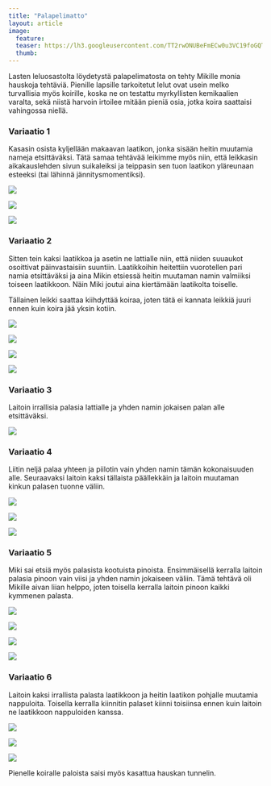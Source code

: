 ```yaml
---
title: "Palapelimatto"
layout: article
image:
  feature:
  teaser: https://lh3.googleusercontent.com/TT2rwONUBeFmECw0u3VC19foGQTf1YzF1amfGhl7pb9btmh7MFkc-lBzL9bID4Ngue6PAsx9YwpQXL5WAStjtJeTmnvxn-c92EGRBDXsq-_xPKFzkxwLmDfWhZ3J-KPIdvXQkOIE9uICiBcdU2wnGFRJ7zf6T58Na9TLz3eqpo_IClPgHKyc-yZLp8etgxosc4M9K-vVLXD0imIKG-Qv5y4A4AQeGrFPPe6vthe9hIcvKZUlIrRYY58e4HYvMJa_DqzSJh98LHAJTMtaomhyZhjlaWEsynI51U2GY4tdcamsgaiGU11LtHPIEh5FiNDkTLd9ZUXLOrl5PFxVlLJvDVHFYpMk0k16QzTXxIfgxPT4SxzZ0tC2AwVuczWYURDtaup2aTaT2JECcP5ndQz55q63433TjNay-bM25hsC3hORYRph4hxRjOtIq2LepDq1NvxkD6kX8wetDL73QTxFukw7mybS_zCf0o9wKzg1XSRbnnZklYPc_VHIavW2tenDVL_cAQHTywxQ5jNDp9IYJpRvXD2IPo1ZpweXoJTInx8=w245
  thumb:
---
```


Lasten leluosastolta löydetystä palapelimatosta on tehty Mikille monia hauskoja tehtäviä. Pienille lapsille tarkoitetut lelut ovat usein melko turvallisia myös koirille, koska ne on testattu myrkyllisten kemikaalien varalta, sekä niistä harvoin irtoilee mitään pieniä osia, jotka koira saattaisi vahingossa niellä.

### Variaatio 1

Kasasin osista kyljellään makaavan laatikon, jonka sisään heitin muutamia nameja etsittäväksi. Tätä samaa tehtävää leikimme myös niin, että leikkasin aikakauslehden sivun suikaleiksi ja teippasin sen tuon laatikon yläreunaan esteeksi (tai lähinnä jännitysmomentiksi).

[![](https://lh3.googleusercontent.com/IcyLMgyEHJo5rhio61Sceh9QYSJneHWvgtmcOhZfLa4ozZHNtQskjqafKHeiItx0rnI-b9DQcH2NJCNSIDjvLmLKKpvY7ljJbwanm_euDkaVHGPpAbF4WEEO8TZeTxKF3OEGupCVcurf63kUnDKSkSIGHupcJjEqW3agjG_Q_df4ZOEM93oj55nZAq2Q91as1VIuh2m-isjnxwfzoSPvWDxoOcxfh1xUgVaw48VPC1uHTbY3qixJBtclzzzEDvpssHTil5pH4j6puohYd0rv3btuXyw_n2jMwAXr2P4SPOAUQRgq36Xx4tr5DHaBtGR4uPLWivPErOGq0HIGHZ8Vm0VmS08j9tdS4g2FuWtiSXomFJdku5Gy-YRLE6-R3Gxmw46JmEewT8cayxGl60uO5qCgNwRw29UzsEVhvR6RI-cyQbna-yPPvki-OO05zlO9QZ5TnygKdqj6XBHPfXI5DDx8zvZERUG_zYZW-u6oOX5U4uFcKT-ATF65mV1Y_F58SbNPbq8lHvgEv_X7ELDPDNJ4sgqae52J3bsG7RjwhAQ=w800)](https://lh3.googleusercontent.com/IcyLMgyEHJo5rhio61Sceh9QYSJneHWvgtmcOhZfLa4ozZHNtQskjqafKHeiItx0rnI-b9DQcH2NJCNSIDjvLmLKKpvY7ljJbwanm_euDkaVHGPpAbF4WEEO8TZeTxKF3OEGupCVcurf63kUnDKSkSIGHupcJjEqW3agjG_Q_df4ZOEM93oj55nZAq2Q91as1VIuh2m-isjnxwfzoSPvWDxoOcxfh1xUgVaw48VPC1uHTbY3qixJBtclzzzEDvpssHTil5pH4j6puohYd0rv3btuXyw_n2jMwAXr2P4SPOAUQRgq36Xx4tr5DHaBtGR4uPLWivPErOGq0HIGHZ8Vm0VmS08j9tdS4g2FuWtiSXomFJdku5Gy-YRLE6-R3Gxmw46JmEewT8cayxGl60uO5qCgNwRw29UzsEVhvR6RI-cyQbna-yPPvki-OO05zlO9QZ5TnygKdqj6XBHPfXI5DDx8zvZERUG_zYZW-u6oOX5U4uFcKT-ATF65mV1Y_F58SbNPbq8lHvgEv_X7ELDPDNJ4sgqae52J3bsG7RjwhAQ=s0)

[![](https://lh3.googleusercontent.com/SFVGn1c6kszhKbf-K7pWUd3HFA1l3uoVguSFAfvSGN9sIbdgpzQ0qyMLZYRwi8lGH2vAZHYDE439g3v3wT8t7hD2J4UolM7ynsDkfYrbgJcMiVgkydHvWJT6puRCqp_JLBV-HvPPKIo792e6kW1-WvO90D1Bluq_voCtubtrfwlFkDBB1145n--JvMyjFzHCvngcJox87LzJnyKSD7NchEZFoRMYTLZpOcNxb1jwoAtCzp6QslelM7yPdVMvdhjb0HpdO0v_A8Pz797OOxbc9Al47jc_Y2F8Sx1RQ3Zb0lsoErTimWEsHlofsjL7WXZRvfVNJ0b3AyBZlmbEHQJxER0GCMQBbD2K1CyVYI4rET7eKV0t2-hj_jpsNWPs2nxo3QwdkKzn24c-UIbm-xSLAtYCDkFMQfFjZKsoPumI1s-Y6OhmIzzBV4twQ-dwNuy_27r50foNyfQDCzijrE0Vc1b4FR3cak5Xl_utA6WmQuSXmQ9ZKeeho4vJkHKlKjcz4X2F3uwuhbTrQNvV5HCADlqAsbK199MxHYu-xtZ22Io=w800)](https://lh3.googleusercontent.com/SFVGn1c6kszhKbf-K7pWUd3HFA1l3uoVguSFAfvSGN9sIbdgpzQ0qyMLZYRwi8lGH2vAZHYDE439g3v3wT8t7hD2J4UolM7ynsDkfYrbgJcMiVgkydHvWJT6puRCqp_JLBV-HvPPKIo792e6kW1-WvO90D1Bluq_voCtubtrfwlFkDBB1145n--JvMyjFzHCvngcJox87LzJnyKSD7NchEZFoRMYTLZpOcNxb1jwoAtCzp6QslelM7yPdVMvdhjb0HpdO0v_A8Pz797OOxbc9Al47jc_Y2F8Sx1RQ3Zb0lsoErTimWEsHlofsjL7WXZRvfVNJ0b3AyBZlmbEHQJxER0GCMQBbD2K1CyVYI4rET7eKV0t2-hj_jpsNWPs2nxo3QwdkKzn24c-UIbm-xSLAtYCDkFMQfFjZKsoPumI1s-Y6OhmIzzBV4twQ-dwNuy_27r50foNyfQDCzijrE0Vc1b4FR3cak5Xl_utA6WmQuSXmQ9ZKeeho4vJkHKlKjcz4X2F3uwuhbTrQNvV5HCADlqAsbK199MxHYu-xtZ22Io=s0)

[![](https://lh3.googleusercontent.com/YDvrJtroXsAAOiU2tAvkyfaMmgt95evfKHyaexPwFK_NY6EvRyzpEZmb2D5RtW9vsyALrU7r5zjsXNitGsytAFrKtLaB5EF_LN6-gtv3edFvZZuXanPXxrYATLqyi5B9vl7Rrxv0VZSitmoGH05CAi5exnv8b--_ZM7Ykas1zm5y4Ed6Tw3oHpj-QVGqRqfZc5nTEc0CypMEz4-B2WM8-M_mE5cgyx1c8xbrgoVt3cHVDTHW0prv-9E26rjDONkcqsJdLucReC_3LhCQOv5EnQU11sEMQ15xFhlIOSu--Jt1YsURvQI0Ffmvv9WMxS3549EYF8EkyW7jR2kvBio2uUiUgEIv4Bdzk8ShZc3Apce3sZfhdPCl0TpHeIaHStOfP2qCOnqMTXTDKr8Oa0-BRtwVspFtCHfU1BREDqYgkXfAc1BS5QUEKo6zmlUIt1D1ZbIBO3e-9NAVZocUa6kbTyuZfcYqBZFL5v3UuDQsjwyLlg6mXUzr0YZRJPbupKaaZJtPPkI2_281bOXan5BYeEYLCFsKF_yiQqq0VNbE2wI=w800)](https://lh3.googleusercontent.com/YDvrJtroXsAAOiU2tAvkyfaMmgt95evfKHyaexPwFK_NY6EvRyzpEZmb2D5RtW9vsyALrU7r5zjsXNitGsytAFrKtLaB5EF_LN6-gtv3edFvZZuXanPXxrYATLqyi5B9vl7Rrxv0VZSitmoGH05CAi5exnv8b--_ZM7Ykas1zm5y4Ed6Tw3oHpj-QVGqRqfZc5nTEc0CypMEz4-B2WM8-M_mE5cgyx1c8xbrgoVt3cHVDTHW0prv-9E26rjDONkcqsJdLucReC_3LhCQOv5EnQU11sEMQ15xFhlIOSu--Jt1YsURvQI0Ffmvv9WMxS3549EYF8EkyW7jR2kvBio2uUiUgEIv4Bdzk8ShZc3Apce3sZfhdPCl0TpHeIaHStOfP2qCOnqMTXTDKr8Oa0-BRtwVspFtCHfU1BREDqYgkXfAc1BS5QUEKo6zmlUIt1D1ZbIBO3e-9NAVZocUa6kbTyuZfcYqBZFL5v3UuDQsjwyLlg6mXUzr0YZRJPbupKaaZJtPPkI2_281bOXan5BYeEYLCFsKF_yiQqq0VNbE2wI=s0)

### Variaatio 2

Sitten tein kaksi laatikkoa ja asetin ne lattialle niin, että niiden suuaukot osoittivat päinvastaisiin suuntiin. Laatikkoihin heitettiin vuorotellen pari namia etsittäväksi ja aina Mikin etsiessä heitin muutaman namin valmiiksi toiseen laatikkoon. Näin Miki joutui aina kiertämään laatikolta toiselle.

Tällainen leikki saattaa kiihdyttää koiraa, joten tätä ei kannata leikkiä juuri ennen kuin koira jää yksin kotiin.

[![](https://lh3.googleusercontent.com/48O5i6k17kdPtpequ0WzWhOD89YfgtAQx4ezr95GJ01TfdkefRCjfgpwdwygOAiF07heGNqB7h_hbYgeH8Cb3DBCdJsmGxpUZMcpEhY-u1eUKUIHWxpn4u7YcIIuw9zDTq6KMtnza4Zi8k_v645WCDOq0HmLtZBIIf_i_94W9zuZF3pDtl31wugEjp6DyRmLEKUx7QI6ll_0PhUT5qQBI-UEeWnL3XmwRH0UV2BNmSaIhSBqq9S70a25yNTEd6euHpBmi9VrxOW4EJNvONk0jSHLolKv3Rtbt6tCxk72Wx82PEmyCWMMGkz7F44MB2sINjQSRlEVgr4Z0Bln1LZ-YbWSL-L2_cR3Uf5XX-zTvDGPPGtq1gq-Cm0d6sf0dMAbj4fi4SHBRZmU5Y7po5n9EaztCz5XGSVRE0YCduoK7G4IdYX7b9ATsMmIboOU2sAJBdF3fqGMDM0AH3otW_6BB-BnEqJKOSReMRKQRFUz5PVkwEb2Ho7pqmB1a7Z0ljBeqWJD0kY3vtP3sgSV94t_opz972OngPjdxzPrVGA4Gx0=w800)](https://lh3.googleusercontent.com/48O5i6k17kdPtpequ0WzWhOD89YfgtAQx4ezr95GJ01TfdkefRCjfgpwdwygOAiF07heGNqB7h_hbYgeH8Cb3DBCdJsmGxpUZMcpEhY-u1eUKUIHWxpn4u7YcIIuw9zDTq6KMtnza4Zi8k_v645WCDOq0HmLtZBIIf_i_94W9zuZF3pDtl31wugEjp6DyRmLEKUx7QI6ll_0PhUT5qQBI-UEeWnL3XmwRH0UV2BNmSaIhSBqq9S70a25yNTEd6euHpBmi9VrxOW4EJNvONk0jSHLolKv3Rtbt6tCxk72Wx82PEmyCWMMGkz7F44MB2sINjQSRlEVgr4Z0Bln1LZ-YbWSL-L2_cR3Uf5XX-zTvDGPPGtq1gq-Cm0d6sf0dMAbj4fi4SHBRZmU5Y7po5n9EaztCz5XGSVRE0YCduoK7G4IdYX7b9ATsMmIboOU2sAJBdF3fqGMDM0AH3otW_6BB-BnEqJKOSReMRKQRFUz5PVkwEb2Ho7pqmB1a7Z0ljBeqWJD0kY3vtP3sgSV94t_opz972OngPjdxzPrVGA4Gx0=s0)

[![](https://lh3.googleusercontent.com/5TpxxlpRQ8vzXEBDgD6RhpCWzzwucl4_Vg3NHQkec5gJ5jHfI6N2wViouB-8bLi0-gUPlhZ1ARfasNeOeSjHv608_uJlRK73w6gQW3sehDWjdHhycu-McOnXKe167RkR7x5DJQiItfn6TJcETB7cr1y_VlB7f92e4tEDhru-i-VUO_RxkIT8Ywa524r8Wlm9ksmonT1Hnpb6q0aTOhATTJYBABXzSI1BRyA6UtpuOPJYio_ajaDdOkJe-R9hN85sUbClsqGXzSndmuI0SQKiQ_jHejvCfHBpE50qjLHvfWsdm-Z9l4iq_0p1lpouCNkRjwbokcUfgBqHdmCkbQaQvjF-dvCGfnPt55qTVKd_8rHJjOvc0_tbTgbHOXFu_wvyr-HsFm4R7NzfjNLJhTn4Ybza88Rgx0-vRd3HuF0DQgJnz6HlmXKU6hMoOgpfXyTm5TPmgOvSEtXkjhvmw0EjxZaB2EY9uGkmoCWoVzheIi7PRSk27UMuOhIFGPNhrcRZg-d3B6q9Spn1Mcn7-OdPR4O2NyV1m-inK5B3CTc5zgY=w800)](https://lh3.googleusercontent.com/5TpxxlpRQ8vzXEBDgD6RhpCWzzwucl4_Vg3NHQkec5gJ5jHfI6N2wViouB-8bLi0-gUPlhZ1ARfasNeOeSjHv608_uJlRK73w6gQW3sehDWjdHhycu-McOnXKe167RkR7x5DJQiItfn6TJcETB7cr1y_VlB7f92e4tEDhru-i-VUO_RxkIT8Ywa524r8Wlm9ksmonT1Hnpb6q0aTOhATTJYBABXzSI1BRyA6UtpuOPJYio_ajaDdOkJe-R9hN85sUbClsqGXzSndmuI0SQKiQ_jHejvCfHBpE50qjLHvfWsdm-Z9l4iq_0p1lpouCNkRjwbokcUfgBqHdmCkbQaQvjF-dvCGfnPt55qTVKd_8rHJjOvc0_tbTgbHOXFu_wvyr-HsFm4R7NzfjNLJhTn4Ybza88Rgx0-vRd3HuF0DQgJnz6HlmXKU6hMoOgpfXyTm5TPmgOvSEtXkjhvmw0EjxZaB2EY9uGkmoCWoVzheIi7PRSk27UMuOhIFGPNhrcRZg-d3B6q9Spn1Mcn7-OdPR4O2NyV1m-inK5B3CTc5zgY=s0)

[![](https://lh3.googleusercontent.com/YipwHJgRZPdbuYgV7JIyWZzPp821lqtAdXJGlfBy31QRFvB5APFp9d2EP2mdRTG2szZ0afs5pSdfpX38DN0MB5yaOS3PBK63E4zD6gScJzyW7Y7rBIX7PNCmThoaoA_dWO06hNVjy9R9p6W4tVdNdDEr4huVrYYkJcpK_TZ3JwQY6TAXSNSfqB_A5pk6DHcq-c0QcbaYPmuYEYL83mL_Z1Q-RdpBpwDE5ixRUf9FEUU67hI2BaOfqXKq8WkjYG6qm9-nJg0guChMWrJ_0MCCmAE-bZxZa9yXuFVtz03wBLUHf7uKzyjYMOTwPqSWSXsQoZa9n5-NMaHbmnXg_NGc32fgkUVQm9Ev7rX-A4E50ROL0BkLBtZlS6P1wTgtZaIlE2nbcL8m-_IB_qxrcuIyniVb8D6gLrTdrC_N2To9ECPqHU93fadMUZszIALzhN71IjKjng3Qe_unJsV9eFOvxnLiDBruVu3GdqbX75S6FQGuvXT5J_nxeqDugMyIMUVgst2z8WbVOPCB-lbDuZQDY72rGNH5y3LusGTx-0mHzN4=w800)](https://lh3.googleusercontent.com/YipwHJgRZPdbuYgV7JIyWZzPp821lqtAdXJGlfBy31QRFvB5APFp9d2EP2mdRTG2szZ0afs5pSdfpX38DN0MB5yaOS3PBK63E4zD6gScJzyW7Y7rBIX7PNCmThoaoA_dWO06hNVjy9R9p6W4tVdNdDEr4huVrYYkJcpK_TZ3JwQY6TAXSNSfqB_A5pk6DHcq-c0QcbaYPmuYEYL83mL_Z1Q-RdpBpwDE5ixRUf9FEUU67hI2BaOfqXKq8WkjYG6qm9-nJg0guChMWrJ_0MCCmAE-bZxZa9yXuFVtz03wBLUHf7uKzyjYMOTwPqSWSXsQoZa9n5-NMaHbmnXg_NGc32fgkUVQm9Ev7rX-A4E50ROL0BkLBtZlS6P1wTgtZaIlE2nbcL8m-_IB_qxrcuIyniVb8D6gLrTdrC_N2To9ECPqHU93fadMUZszIALzhN71IjKjng3Qe_unJsV9eFOvxnLiDBruVu3GdqbX75S6FQGuvXT5J_nxeqDugMyIMUVgst2z8WbVOPCB-lbDuZQDY72rGNH5y3LusGTx-0mHzN4=s0)

[![](https://lh3.googleusercontent.com/GpBF9Adz5LpNlCR0A5ThEgHhL0ksXoJs4q1R7uZ0LDSiZW8-wlvgkRJYITGJAoQt_5P--REBYbifWXAGRUXN1Cbmk0S0fNG19bt3RFSGxzEkwoJpSlgLv3jkpJcXcA5owL-OtG2mt4pyVYiwMU9qDw3XMJxw5bs52N8w_fVh-xZnkxsSP5jkEqKteU4N84Z2ZwoVrQ25h4cTtYmHLVVoH5fLPaNe27wfN35fcWb6kdObDtG48oG8KKADvHx7mtPyV7Oh3RsFrIxn74x2rQnBsWLLpMNkOvYmsZfFbrtkYXrwR7BxdYOA77OE1Jxq6Wp6xquyztx7odGvCuOQY04HcSGnNwN2-qG-CIMeF5dZNFYnfulj4MZZBOZQLZNW764OeptLZy4hsE92NG9p5sdSL5smSywtVnQ6rlJtICL-meT3sDE48c9odX5u-h_emCzYnj0snzoT5C9J81MxtwgZ8iHfUDhx3Rl3NHqoC8apm6sZHhewZ0Pqt0HonazIK9UexnSSVpHJaKaxNMAXAtH8MRIXW7X8h_uJH_qq13dOcbk=w800)](https://lh3.googleusercontent.com/GpBF9Adz5LpNlCR0A5ThEgHhL0ksXoJs4q1R7uZ0LDSiZW8-wlvgkRJYITGJAoQt_5P--REBYbifWXAGRUXN1Cbmk0S0fNG19bt3RFSGxzEkwoJpSlgLv3jkpJcXcA5owL-OtG2mt4pyVYiwMU9qDw3XMJxw5bs52N8w_fVh-xZnkxsSP5jkEqKteU4N84Z2ZwoVrQ25h4cTtYmHLVVoH5fLPaNe27wfN35fcWb6kdObDtG48oG8KKADvHx7mtPyV7Oh3RsFrIxn74x2rQnBsWLLpMNkOvYmsZfFbrtkYXrwR7BxdYOA77OE1Jxq6Wp6xquyztx7odGvCuOQY04HcSGnNwN2-qG-CIMeF5dZNFYnfulj4MZZBOZQLZNW764OeptLZy4hsE92NG9p5sdSL5smSywtVnQ6rlJtICL-meT3sDE48c9odX5u-h_emCzYnj0snzoT5C9J81MxtwgZ8iHfUDhx3Rl3NHqoC8apm6sZHhewZ0Pqt0HonazIK9UexnSSVpHJaKaxNMAXAtH8MRIXW7X8h_uJH_qq13dOcbk=s0)

### Variaatio 3

Laitoin irrallisia palasia lattialle ja yhden namin jokaisen palan alle etsittäväksi.

[![](https://lh3.googleusercontent.com/_4JUKrMaBRuhZ0D6xBQljfLFp_d6ZSaiEpF_xx_uckfzcVRyUqh1nsuoBmgzzphEkOihBj9_kF_EtXapmZ7xyOhmZN9zut0NOS9AFrtTHIznT0U9-5FpUlWBmBB-JY-KIa7QFFa-wUnwCYA_A2Dkomfu4kn4NItWKWSqJ4_WFRr44KeeZmqx__Q0eIPw8VFxRIxzMb_aWEJkOAP5aa0oGr4jbEFj3j1iGSaT91SimxlQPVJYd5oHDBqQQwbCFYz59WCwwSsSuBhm9KfvdvxzJsPCbEIl5vtzWfl8M501-5XAD9pzs_PmX4vkaMkfzwHXDvyqjokzI0HVdGsm5PxAy0DikBreXdrjcXUqX5KwfDEMIRATPr7ZTFdcUg4uYkEUttmyJ6tiaWh_q6FaD_rhDqJVPX1D64DRK3FJD8xrJmr6tFSh9SPySgxRnZAiBaz8Ypr-DuaMma8IsZKqjXlITWFQOixe4SELs-0O8HftBP1ixsg--BxLXzKeD5f_Y7fRyAdCpauiRfnBA4wRMtSWpLD4oNYdXSJLxpFV8WEWUYc=w800)](https://lh3.googleusercontent.com/_4JUKrMaBRuhZ0D6xBQljfLFp_d6ZSaiEpF_xx_uckfzcVRyUqh1nsuoBmgzzphEkOihBj9_kF_EtXapmZ7xyOhmZN9zut0NOS9AFrtTHIznT0U9-5FpUlWBmBB-JY-KIa7QFFa-wUnwCYA_A2Dkomfu4kn4NItWKWSqJ4_WFRr44KeeZmqx__Q0eIPw8VFxRIxzMb_aWEJkOAP5aa0oGr4jbEFj3j1iGSaT91SimxlQPVJYd5oHDBqQQwbCFYz59WCwwSsSuBhm9KfvdvxzJsPCbEIl5vtzWfl8M501-5XAD9pzs_PmX4vkaMkfzwHXDvyqjokzI0HVdGsm5PxAy0DikBreXdrjcXUqX5KwfDEMIRATPr7ZTFdcUg4uYkEUttmyJ6tiaWh_q6FaD_rhDqJVPX1D64DRK3FJD8xrJmr6tFSh9SPySgxRnZAiBaz8Ypr-DuaMma8IsZKqjXlITWFQOixe4SELs-0O8HftBP1ixsg--BxLXzKeD5f_Y7fRyAdCpauiRfnBA4wRMtSWpLD4oNYdXSJLxpFV8WEWUYc=s0)

### Variaatio 4

Liitin neljä palaa yhteen ja piilotin vain yhden namin tämän kokonaisuuden alle. Seuraavaksi laitoin kaksi tällaista päällekkäin ja laitoin muutaman kinkun palasen tuonne väliin.

[![](https://lh3.googleusercontent.com/CPgFA6_qnvt0wZ3LZdfpUzP17cCmy4_wCsftJXIYMV89XnKZBLhgVQdOD9XcN7Qp-5weUB6k6v9W5CouYHdtMVtOU_74qs7Y4ru7NZOJIgJPuIq_l-lNI3QVoK3y5nYagzPbNugKSeqJFKHQjrqDvNmfV5XKo7_k6W-vudjZN744FLa1i3TzEfnBTLIxNzOt6iU1zRjr8AwEsN70Cy2LgUxuvgfzemtBzZYFpowG6v2I0nhZ8y6OHCnh_nxQsKyvRc7JiWz51w_-KPxyYm8rSakI-V8XA767uQWZHxw3nErlqwXIBvwBQ-82idDZxNP4v5VI1yf9SVb_m067ahBarJN96lm1J_4HXq9iRYkyozCSqGud0MsaWq8jvz-anrPRyKwxpqtnhhUuoS9pOvIVgNndoRsyBfQjVN43Hgg4M8OPFmrltnQP5uObSQclZutlHXic9rp6SG1kKpZhLwgWAkkMNp844j9WXMO2Dbx5rnPBNAD-T4iD6ovtOdythSx6wnUXMvs5Ep8p-qX23hLko1rX9keMi1DIuD_krAggM40=w800)](https://lh3.googleusercontent.com/CPgFA6_qnvt0wZ3LZdfpUzP17cCmy4_wCsftJXIYMV89XnKZBLhgVQdOD9XcN7Qp-5weUB6k6v9W5CouYHdtMVtOU_74qs7Y4ru7NZOJIgJPuIq_l-lNI3QVoK3y5nYagzPbNugKSeqJFKHQjrqDvNmfV5XKo7_k6W-vudjZN744FLa1i3TzEfnBTLIxNzOt6iU1zRjr8AwEsN70Cy2LgUxuvgfzemtBzZYFpowG6v2I0nhZ8y6OHCnh_nxQsKyvRc7JiWz51w_-KPxyYm8rSakI-V8XA767uQWZHxw3nErlqwXIBvwBQ-82idDZxNP4v5VI1yf9SVb_m067ahBarJN96lm1J_4HXq9iRYkyozCSqGud0MsaWq8jvz-anrPRyKwxpqtnhhUuoS9pOvIVgNndoRsyBfQjVN43Hgg4M8OPFmrltnQP5uObSQclZutlHXic9rp6SG1kKpZhLwgWAkkMNp844j9WXMO2Dbx5rnPBNAD-T4iD6ovtOdythSx6wnUXMvs5Ep8p-qX23hLko1rX9keMi1DIuD_krAggM40=s0)

[![](https://lh3.googleusercontent.com/q-V7gu0T2EaVKZF9KL1dg1U79lw1YxccdgdtFBO-pNjYWKcwJMrdxqFzdwyEpvhW-PXXa1N7YtveSCTdr4MollYGJ3Si9mn4o0dxQbABo3rI19U_QtKrOvKwbpFCmo2SBzhzLV20B6CakVncWEP5jLjave5fUjFBFxdvKA3Pa0TQ7a192IFXGT7qJMZNaRguGONOpxGZXI_wLnlu8mIlGOmNCXEK7KEEgh8CFJfh3po22bFF7E0gW707xJSl_zADPf7AKYCf-gu63OHV-bcommytKpCtbVFU_Nz4qB9g4NUF6SBoUQIETdEBNj8Q0hoN8w-qF6vkLEokIEn3CstF90T5Qs1aJR-L2Nyg3HX_BqkgE8POn7XAs7Zc75kkgaps5w3iGQ34ereQXe7PBXA54k2aH_XnhX97r6OpR1Zh7RYEVSecGfcazPvzz5JlsLCq3ISDC-RcLpDQ3Zi0gR25wsZCBvdfmTKZTyvjXGmEKTkdTnk5oHOvwV6zK0lrZNHFLkt2XGr5zF_RiNB6TtkmGbLj949xrtzp9ygaoZqxq4o=w800)](https://lh3.googleusercontent.com/q-V7gu0T2EaVKZF9KL1dg1U79lw1YxccdgdtFBO-pNjYWKcwJMrdxqFzdwyEpvhW-PXXa1N7YtveSCTdr4MollYGJ3Si9mn4o0dxQbABo3rI19U_QtKrOvKwbpFCmo2SBzhzLV20B6CakVncWEP5jLjave5fUjFBFxdvKA3Pa0TQ7a192IFXGT7qJMZNaRguGONOpxGZXI_wLnlu8mIlGOmNCXEK7KEEgh8CFJfh3po22bFF7E0gW707xJSl_zADPf7AKYCf-gu63OHV-bcommytKpCtbVFU_Nz4qB9g4NUF6SBoUQIETdEBNj8Q0hoN8w-qF6vkLEokIEn3CstF90T5Qs1aJR-L2Nyg3HX_BqkgE8POn7XAs7Zc75kkgaps5w3iGQ34ereQXe7PBXA54k2aH_XnhX97r6OpR1Zh7RYEVSecGfcazPvzz5JlsLCq3ISDC-RcLpDQ3Zi0gR25wsZCBvdfmTKZTyvjXGmEKTkdTnk5oHOvwV6zK0lrZNHFLkt2XGr5zF_RiNB6TtkmGbLj949xrtzp9ygaoZqxq4o=s0)

[![](https://lh3.googleusercontent.com/wTfwPDAylUPj5DY_bmESg5ZFe0hzNlUFeMW6SfY8sqO0ieRx_maZdK9iPLYquDjtgwJL0YboavasPvZiva08TjUMR_H0KioMnROxPzFycu7YowIuzkkii0TOsNzc8AonTezcNp73JHEJYQKb0YIOR66Ij9OeSxYhVBHYMTlzYTCb35PSWZQjkC_frnH5QXqds0BRPFXSlhMNAzjCVUUWNgFsaPRvM6FLorsgDr_RQTPX7iRorm4es4Yx_qV5O_oTg0s4oKhc7OV-Xy9BdNvqwM-7tE5bN2mBggi37_zEbwS1yZgdLek_VeA0Zv8A9SCusPXblMgDvEOYv1VS97P-lnYC5hHlHsBX_wiF2Nleg6N4RmMBG7M6pwIgjzySK8RtJVgOo8K-vnTU_1_DOT1kHIlPpvBA0zasXM0nqZeTBKOt6uOzW88Kk9ICl5yEcXJn0PNsvOhzy4k3s86UNMhr_TbNb10rOdlimHiOZUbwua-YMMFqTdqkWIu-FKgBB4TNzO7zDL42taIa62yJJoreRoFGb7wGHZbnk6xo4MPXUFQ=w800)](https://lh3.googleusercontent.com/wTfwPDAylUPj5DY_bmESg5ZFe0hzNlUFeMW6SfY8sqO0ieRx_maZdK9iPLYquDjtgwJL0YboavasPvZiva08TjUMR_H0KioMnROxPzFycu7YowIuzkkii0TOsNzc8AonTezcNp73JHEJYQKb0YIOR66Ij9OeSxYhVBHYMTlzYTCb35PSWZQjkC_frnH5QXqds0BRPFXSlhMNAzjCVUUWNgFsaPRvM6FLorsgDr_RQTPX7iRorm4es4Yx_qV5O_oTg0s4oKhc7OV-Xy9BdNvqwM-7tE5bN2mBggi37_zEbwS1yZgdLek_VeA0Zv8A9SCusPXblMgDvEOYv1VS97P-lnYC5hHlHsBX_wiF2Nleg6N4RmMBG7M6pwIgjzySK8RtJVgOo8K-vnTU_1_DOT1kHIlPpvBA0zasXM0nqZeTBKOt6uOzW88Kk9ICl5yEcXJn0PNsvOhzy4k3s86UNMhr_TbNb10rOdlimHiOZUbwua-YMMFqTdqkWIu-FKgBB4TNzO7zDL42taIa62yJJoreRoFGb7wGHZbnk6xo4MPXUFQ=s0)

### Variaatio 5

Miki sai etsiä myös palasista kootuista pinoista. Ensimmäisellä kerralla laitoin palasia pinoon vain viisi ja yhden namin jokaiseen väliin. Tämä tehtävä oli Mikille aivan liian helppo, joten toisella kerralla laitoin pinoon kaikki kymmenen palasta.

[![](https://lh3.googleusercontent.com/QBOHtvAjMabgTeJE0owweKXE33PTaPHY84i3_4f3MJ6y-xqmVmpouLC7Wb8DhAZ3M50Q1Akk8c3o44SpK9W1AzyK6l1LLZDDZpPhjTLjYXxhRuEOoUFg20waHiGlXE2C7XSDFechHnwc69HU05jM7aeRYZumEryj0z0l002MWXk4GEMN1wh3j-aUr4pXgW4Mto_nZpgK3HoGPuhkKfP4UvWWbd_RAWZPJB0IhZKORQ6Z5XTWkCc-fkalp8MtYpNgV9swJsIWBoGNme4yEzn2zMO_T4YnrdPgDEH1_iQf1DlrQ6Q5jqsvT92ZJDfp8tJA5GvrTdkCuy-CyguptSiq8Z7L3spIDw19wWquCh0lkFSg74jtbOPPQh6eVVXvSHqhH4v-GEjGKeJwwui4xT3wzW0U2m2IEmLNM0Hqu6PuOOFNh7iemh0dUdVBUKPYWpIZsAuA0E0OHLd8JZSqPrG9eJGclVwtYrtRLFErhg7v4vo8dvcM0o60XUir37PrR4I4A9pT-R6yfVZgobVk0nxLOam7Tj9-uFqYeu8Z49O2z34=w800)](https://lh3.googleusercontent.com/QBOHtvAjMabgTeJE0owweKXE33PTaPHY84i3_4f3MJ6y-xqmVmpouLC7Wb8DhAZ3M50Q1Akk8c3o44SpK9W1AzyK6l1LLZDDZpPhjTLjYXxhRuEOoUFg20waHiGlXE2C7XSDFechHnwc69HU05jM7aeRYZumEryj0z0l002MWXk4GEMN1wh3j-aUr4pXgW4Mto_nZpgK3HoGPuhkKfP4UvWWbd_RAWZPJB0IhZKORQ6Z5XTWkCc-fkalp8MtYpNgV9swJsIWBoGNme4yEzn2zMO_T4YnrdPgDEH1_iQf1DlrQ6Q5jqsvT92ZJDfp8tJA5GvrTdkCuy-CyguptSiq8Z7L3spIDw19wWquCh0lkFSg74jtbOPPQh6eVVXvSHqhH4v-GEjGKeJwwui4xT3wzW0U2m2IEmLNM0Hqu6PuOOFNh7iemh0dUdVBUKPYWpIZsAuA0E0OHLd8JZSqPrG9eJGclVwtYrtRLFErhg7v4vo8dvcM0o60XUir37PrR4I4A9pT-R6yfVZgobVk0nxLOam7Tj9-uFqYeu8Z49O2z34=s0)

[![](https://lh3.googleusercontent.com/lyGyYN4nmN3xIz9j5Qrf7wu5r02cCkXxXvsJiJFHqLNAtVRjs5XTyPkbyj9SSJ1jRF20H_hPo6PzZi65dHV4OtXwAD7ZWI9BbF4t8EByo5dhvyEwAEfgj6ngh5fIWlcSxJuPKI_w2dyZkXibW7FvhG7-yeqt-Qbh4fHlbaMu8m3JtZG9PzkLhP8nFHvu3M9s6trTwTJglTEkGk0br5m2AEQZ0t6B0xyEf3y04Gcmo3Gg8cyJhVzhq1yhVVm_W0oAY4cHSgAqPC76WjWiKUWzxkdf0xzSoqm5D7rq1hgDx7DRJ86bGgp7v3Lvh0zWK8LTK8-ts2VuVW8IIishzGtkMMY5L3pJ1eIvVPkIZa6JxnfWwa1HjgMXFypOTdTTj9sfXg2Uukk_Y5ajlwloH5OOGaDgooLwkNjTaPGpC3LMGA9xgd5ej5ssCTE3KqDqyvN-ZYQC3QI0RG1diNKqXC12i12tzsLqlIbXRIiKeV8-AiKEm_Kc0c61sWeB8zSHx8Tc735c6F5wXWSPng21upMMSuipXowfoBBJawDSvSRUntM=w800)](https://lh3.googleusercontent.com/lyGyYN4nmN3xIz9j5Qrf7wu5r02cCkXxXvsJiJFHqLNAtVRjs5XTyPkbyj9SSJ1jRF20H_hPo6PzZi65dHV4OtXwAD7ZWI9BbF4t8EByo5dhvyEwAEfgj6ngh5fIWlcSxJuPKI_w2dyZkXibW7FvhG7-yeqt-Qbh4fHlbaMu8m3JtZG9PzkLhP8nFHvu3M9s6trTwTJglTEkGk0br5m2AEQZ0t6B0xyEf3y04Gcmo3Gg8cyJhVzhq1yhVVm_W0oAY4cHSgAqPC76WjWiKUWzxkdf0xzSoqm5D7rq1hgDx7DRJ86bGgp7v3Lvh0zWK8LTK8-ts2VuVW8IIishzGtkMMY5L3pJ1eIvVPkIZa6JxnfWwa1HjgMXFypOTdTTj9sfXg2Uukk_Y5ajlwloH5OOGaDgooLwkNjTaPGpC3LMGA9xgd5ej5ssCTE3KqDqyvN-ZYQC3QI0RG1diNKqXC12i12tzsLqlIbXRIiKeV8-AiKEm_Kc0c61sWeB8zSHx8Tc735c6F5wXWSPng21upMMSuipXowfoBBJawDSvSRUntM=s0)

[![](https://lh3.googleusercontent.com/iKWr622U6e6D3Dn-fx5RKUX4sQF2c_fm2VEX9pHsnyxR64sASxHV1WOQVbXpfvhCU-LNNLaiaie07NyHt1jsd9J_2cFsvdqREHRl2nI0pjRw0WK5KfhmkhmjlJVE-U9_JfeHlVs_-YLBbtyWNrYqrDV7YJsTwZmnfsad0DvLV4rhbclq3I23w84E2h4JEs2rm72nagVWrL17N8wbL8GCe2FN2ylaIClJjqz0sniM6ktYA3HWy2-8_K-Kjk0DRNe8v8bU1JK4Ojlj_TEAYdpvwZQM9VgJMUYqGVRCbl7BVPcoBoRhudmRuioVD59Udcvtg7c2YYlNKp4rMTmGNLtD-Jp2jlOUrdyhRuwLn9MfPyADWya8HKMbJd5G9uIxmfM_1DPMCPqg2Xdr-cl-SUd_lkL5J8SM_-ZGeSnLtfZ6yez87GE2lmejtmJXFdyXSodKYC64MOOc3B05qQP49EaodWQ7nXA90z_N86BUnOuCMKDeHznWPfDwbuFxj1_mMc-0bwYhX_-iHjZmJ0eN0TvJY3z3FzM7AQU2umFCN5V-Rtk=w800)](https://lh3.googleusercontent.com/iKWr622U6e6D3Dn-fx5RKUX4sQF2c_fm2VEX9pHsnyxR64sASxHV1WOQVbXpfvhCU-LNNLaiaie07NyHt1jsd9J_2cFsvdqREHRl2nI0pjRw0WK5KfhmkhmjlJVE-U9_JfeHlVs_-YLBbtyWNrYqrDV7YJsTwZmnfsad0DvLV4rhbclq3I23w84E2h4JEs2rm72nagVWrL17N8wbL8GCe2FN2ylaIClJjqz0sniM6ktYA3HWy2-8_K-Kjk0DRNe8v8bU1JK4Ojlj_TEAYdpvwZQM9VgJMUYqGVRCbl7BVPcoBoRhudmRuioVD59Udcvtg7c2YYlNKp4rMTmGNLtD-Jp2jlOUrdyhRuwLn9MfPyADWya8HKMbJd5G9uIxmfM_1DPMCPqg2Xdr-cl-SUd_lkL5J8SM_-ZGeSnLtfZ6yez87GE2lmejtmJXFdyXSodKYC64MOOc3B05qQP49EaodWQ7nXA90z_N86BUnOuCMKDeHznWPfDwbuFxj1_mMc-0bwYhX_-iHjZmJ0eN0TvJY3z3FzM7AQU2umFCN5V-Rtk=s0)

[![](https://lh3.googleusercontent.com/vwGyGyEh5x_ibb7_SmufAbEs2HUyzUiRWvb11H7JsYxXhKNMCBlMNsiH92Ve-KWotO7uH2Nrbs5sZCopF1In_ueZja4HQ4rXZg02na3c1UsZfnSJMo1cRtJUITWAB0fnfKpEy66XBvGssN20Dhp-aE7C58ZDSWDTNgm6wTNXv0a6MhIelN-7y4k6yuvBtmw354eVCRsX5rfJTD7998_uk7yrd8e7sbAXPStNONie-abg9vDJO2tT4XIfJHWpn5at8_G7f0LAEao8y4pm4IZo2AcmKAJyIBiMh-L0AGFpWuzPdHnxorHqOKqAVuSq4ZhIcnBAqzqWMfjeQ9J86BvHIwdhxy2GLth1siT73tqh3YsWZXN_cr5P-IIoW8tty5LbvrRrA5hOpLyb6TMRyS0E6a0TKm5cAMVOftm4UNReXDv1FRqVEWpzzkGEsjtcUkIAzTsOtB6cgboJMNllVw8U7ma6Bh_8YcZvdkTnRXz3wgtnnFjBQiTzvPMCa39umSxrQ6E8E0DbD05ZKz6tgJ0zBmlMJ-GinA2iJECvcknJk5M=w800)](https://lh3.googleusercontent.com/vwGyGyEh5x_ibb7_SmufAbEs2HUyzUiRWvb11H7JsYxXhKNMCBlMNsiH92Ve-KWotO7uH2Nrbs5sZCopF1In_ueZja4HQ4rXZg02na3c1UsZfnSJMo1cRtJUITWAB0fnfKpEy66XBvGssN20Dhp-aE7C58ZDSWDTNgm6wTNXv0a6MhIelN-7y4k6yuvBtmw354eVCRsX5rfJTD7998_uk7yrd8e7sbAXPStNONie-abg9vDJO2tT4XIfJHWpn5at8_G7f0LAEao8y4pm4IZo2AcmKAJyIBiMh-L0AGFpWuzPdHnxorHqOKqAVuSq4ZhIcnBAqzqWMfjeQ9J86BvHIwdhxy2GLth1siT73tqh3YsWZXN_cr5P-IIoW8tty5LbvrRrA5hOpLyb6TMRyS0E6a0TKm5cAMVOftm4UNReXDv1FRqVEWpzzkGEsjtcUkIAzTsOtB6cgboJMNllVw8U7ma6Bh_8YcZvdkTnRXz3wgtnnFjBQiTzvPMCa39umSxrQ6E8E0DbD05ZKz6tgJ0zBmlMJ-GinA2iJECvcknJk5M=s0)

### Variaatio 6

Laitoin kaksi irrallista palasta laatikkoon ja heitin laatikon pohjalle muutamia nappuloita. Toisella kerralla kiinnitin palaset kiinni toisiinsa ennen kuin laitoin ne laatikkoon nappuloiden kanssa.

[![](https://lh3.googleusercontent.com/mtATvLtpM1Ac8jnOWwOC7Nmz-vGK8jA65QY3xXIIxLNqSQTPxDBqpDoRZIuZyJrlDGqYlXyM1aeqv_Jal8GY1qKHr_-owGP6ezeqZFXqMJenCmWGS8aBtibXNpT6epZvLKEHCpNsHHL-6CHpaoW1YvRyKD1YDIFwUg6V9KAfutTGGrtBSb-UVJFA6ppamMgLyvK-0KRZlZuxZCQRl3SWLeK1d6eeTpiLz4RWbTFmS_M3vg7_FrDWL_nfRZ8JJSzrqgBnyeC0xyhaV5mT-uI6D_NGnZNJqFlhsZeFExCxnQ_pBxBGNbbiavyAEczLz9PooYM6cMONbunuk4uHpYG76dY70XdEdAnC8jEFhULSsbE-qcqZQOth0APxey9uYvxQ3ohFsAdGuL4wvWBkdu1LNnS24ipo56Qlqyqbri2qxlaxpaS8I3y8uVYQCn9KaasZrJRf3FCym-fvPbMTDoS5CIUZPL_WB8yLi4hz93KNedwZzVI1omyfQ0Ri43N2WVTAKRsvYv7SSWDguVw2ZjPv6NGfOe4YoUyhA_8BTjPAuRw=w800)](https://lh3.googleusercontent.com/mtATvLtpM1Ac8jnOWwOC7Nmz-vGK8jA65QY3xXIIxLNqSQTPxDBqpDoRZIuZyJrlDGqYlXyM1aeqv_Jal8GY1qKHr_-owGP6ezeqZFXqMJenCmWGS8aBtibXNpT6epZvLKEHCpNsHHL-6CHpaoW1YvRyKD1YDIFwUg6V9KAfutTGGrtBSb-UVJFA6ppamMgLyvK-0KRZlZuxZCQRl3SWLeK1d6eeTpiLz4RWbTFmS_M3vg7_FrDWL_nfRZ8JJSzrqgBnyeC0xyhaV5mT-uI6D_NGnZNJqFlhsZeFExCxnQ_pBxBGNbbiavyAEczLz9PooYM6cMONbunuk4uHpYG76dY70XdEdAnC8jEFhULSsbE-qcqZQOth0APxey9uYvxQ3ohFsAdGuL4wvWBkdu1LNnS24ipo56Qlqyqbri2qxlaxpaS8I3y8uVYQCn9KaasZrJRf3FCym-fvPbMTDoS5CIUZPL_WB8yLi4hz93KNedwZzVI1omyfQ0Ri43N2WVTAKRsvYv7SSWDguVw2ZjPv6NGfOe4YoUyhA_8BTjPAuRw=s0)

[![](https://lh3.googleusercontent.com/vguQgf06LdsuBFyIj5fHm7QYlQSBHRcthsigVrmNrHz_NDEvKTH-aM4Rus72tLlzBV1pM2u_aYplayspAtNTYPTL31Bjeqv1d6UFqfs8P5BA8Qgq9cmyTk0IoC-2lad_2cDE1qyuRGfbWWvoHhCWXGYank-3CaKKF9kO71A7NdcPzAUmJobJOulWeE7VSdY3HLoZq97cHbwm-dyJvJWDIjdYggZ8Q7SskZ7KqhBelUUCGl_P8znx3kuIoB_P-_4D37mV1MwP-BZJ8qy2h-B7wYDm9U1ZEnQuYJ8YcSqNBU4Kr9SoJwGNA3yrvDxFLp-z4e_X-pepPILgarGxRexNi8ux-UoEbHiRmgrvmeou3yDcX9mWzEtJtXD9boFmKDaftUNa2tHKVP5rDZYcX_rSLg036P_58sBb6qhunFCfLJ3jYfKr6B1Ni7chO9aV-Lv7jOCmKSZBJH4s1mpzxldk6M9xB6M_-ESUkAHsd0pRgfUh6SyNqJDDkiYO4OollNdzA4nGm_sv9BTG7ED7ZZKTFxkwjX5EXZGsTusjbxLAAvM=w800)](https://lh3.googleusercontent.com/vguQgf06LdsuBFyIj5fHm7QYlQSBHRcthsigVrmNrHz_NDEvKTH-aM4Rus72tLlzBV1pM2u_aYplayspAtNTYPTL31Bjeqv1d6UFqfs8P5BA8Qgq9cmyTk0IoC-2lad_2cDE1qyuRGfbWWvoHhCWXGYank-3CaKKF9kO71A7NdcPzAUmJobJOulWeE7VSdY3HLoZq97cHbwm-dyJvJWDIjdYggZ8Q7SskZ7KqhBelUUCGl_P8znx3kuIoB_P-_4D37mV1MwP-BZJ8qy2h-B7wYDm9U1ZEnQuYJ8YcSqNBU4Kr9SoJwGNA3yrvDxFLp-z4e_X-pepPILgarGxRexNi8ux-UoEbHiRmgrvmeou3yDcX9mWzEtJtXD9boFmKDaftUNa2tHKVP5rDZYcX_rSLg036P_58sBb6qhunFCfLJ3jYfKr6B1Ni7chO9aV-Lv7jOCmKSZBJH4s1mpzxldk6M9xB6M_-ESUkAHsd0pRgfUh6SyNqJDDkiYO4OollNdzA4nGm_sv9BTG7ED7ZZKTFxkwjX5EXZGsTusjbxLAAvM=s0)

[![](https://lh3.googleusercontent.com/UP93ui_LjccSXaUsk6SJVNSUkpT3OIk7NcPbzEQYqxAh61ob9rJ3vCMqfHts6fTRa9cPyx6tTgyi4600kjBJBJhq9ItIwt4khZofxMS1O14NTOe5sEjR44NmOtqpEMX3HuZl7UWbVpSVOZHTb0x3DsE-QlWyIATI-GhiKwYuxEUxKZeO8rD2SSXBGL4WZs2apIX6da9uCFNo-VF_MdIdtX3BPI583HYSBFqWFWCQ_BonMYtZOkX09P01SBtVyNckUJ4W0kMtc5z9oBtJTrNzFJu-efwGAz_W6wf75wB6y1PBXs-hDVhl_wEzVdOc6ng1bHjjB7HULZiD5WwyVzHDqkhnJp714374ETgjrI1UMr7GKBAUM85giw1R9O9D15C_EmgpVDMKYG1oz8r-ajdDu8TRRIKwaxWxeEdfEJjb9H1vs-AV8vZJ7MWtJd9NeLfAsCk-N41-Dzii0P8CGb61JXz3Vu_XMbtsmJxk20Sk-F6b7mmCIj97tgBSK3X9EGYWsb8H_kO0hWZ8ncG59AinIAwtQbctqfyzm--mdOiux9U=w800)](https://lh3.googleusercontent.com/UP93ui_LjccSXaUsk6SJVNSUkpT3OIk7NcPbzEQYqxAh61ob9rJ3vCMqfHts6fTRa9cPyx6tTgyi4600kjBJBJhq9ItIwt4khZofxMS1O14NTOe5sEjR44NmOtqpEMX3HuZl7UWbVpSVOZHTb0x3DsE-QlWyIATI-GhiKwYuxEUxKZeO8rD2SSXBGL4WZs2apIX6da9uCFNo-VF_MdIdtX3BPI583HYSBFqWFWCQ_BonMYtZOkX09P01SBtVyNckUJ4W0kMtc5z9oBtJTrNzFJu-efwGAz_W6wf75wB6y1PBXs-hDVhl_wEzVdOc6ng1bHjjB7HULZiD5WwyVzHDqkhnJp714374ETgjrI1UMr7GKBAUM85giw1R9O9D15C_EmgpVDMKYG1oz8r-ajdDu8TRRIKwaxWxeEdfEJjb9H1vs-AV8vZJ7MWtJd9NeLfAsCk-N41-Dzii0P8CGb61JXz3Vu_XMbtsmJxk20Sk-F6b7mmCIj97tgBSK3X9EGYWsb8H_kO0hWZ8ncG59AinIAwtQbctqfyzm--mdOiux9U=s0)

Pienelle koiralle paloista saisi myös kasattua hauskan tunnelin.
